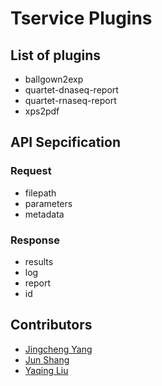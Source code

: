 # Tservice Plugins
## List of plugins
- ballgown2exp
- quartet-dnaseq-report
- quartet-rnaseq-report
- xps2pdf

## API Sepcification
### Request
- filepath
- parameters
- metadata

### Response
- results
- log
- report
- id

## Contributors
- [Jingcheng Yang](https://github.com/yjcyxky)
- [Jun Shang](https://github.com/stead99)
- [Yaqing Liu](https://github.com/lyaqing)